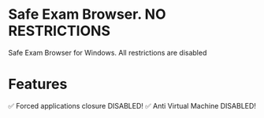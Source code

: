 # Safe Exam Browser. NO RESTRICTIONS

Safe Exam Browser for Windows. All restrictions are disabled

# Features
✅ Forced applications closure DISABLED!
✅ Anti Virtual Machine DISABLED!

